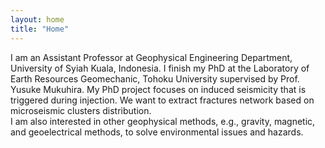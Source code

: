 ```yaml
---
layout: home
title: "Home"
---
```


I am an Assistant Professor at Geophysical Engineering Department, University of Syiah Kuala, Indonesia. I finish my PhD at the Laboratory of Earth Resources Geomechanic, Tohoku University supervised by Prof. Yusuke Mukuhira. My PhD project focuses on induced seismicity that is triggered during injection. We want to extract fractures network based on microseismic clusters distribution.<br>
I am also interested in other geophysical methods, e.g., gravity, magnetic, and geoelectrical methods, to solve environmental issues and hazards. <br>
